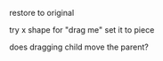restore to original

try x shape for "drag me" set it to piece

does dragging child move the parent?